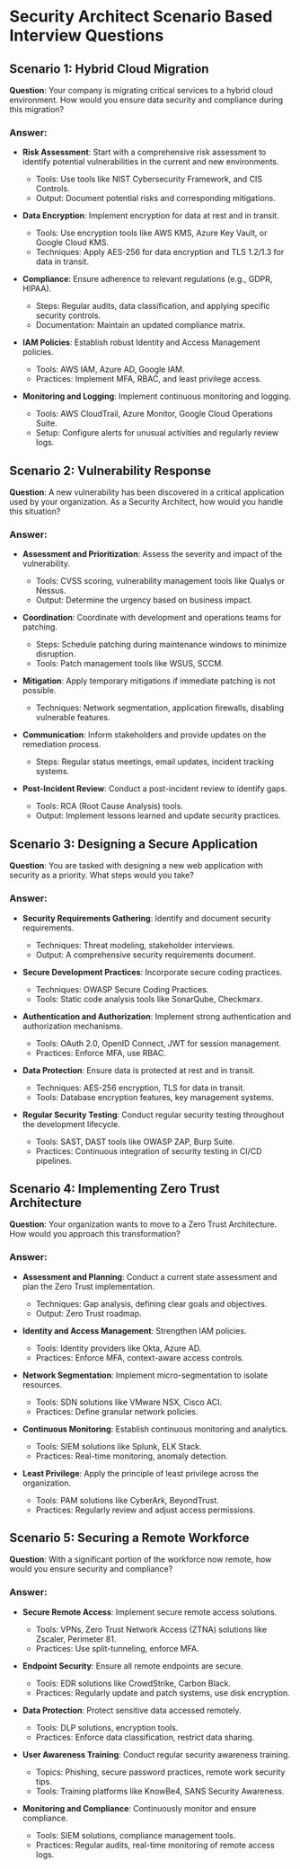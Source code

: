 
# Security Architect Scenario Based Interview Questions

## Scenario 1: Hybrid Cloud Migration

**Question**: Your company is migrating critical services to a hybrid cloud environment. How would you ensure data security and compliance during this migration?

### Answer:

- **Risk Assessment**: Start with a comprehensive risk assessment to identify potential vulnerabilities in the current and new environments.
  - Tools: Use tools like NIST Cybersecurity Framework, and CIS Controls.
  - Output: Document potential risks and corresponding mitigations.

- **Data Encryption**: Implement encryption for data at rest and in transit.
  - Tools: Use encryption tools like AWS KMS, Azure Key Vault, or Google Cloud KMS.
  - Techniques: Apply AES-256 for data encryption and TLS 1.2/1.3 for data in transit.

- **Compliance**: Ensure adherence to relevant regulations (e.g., GDPR, HIPAA).
  - Steps: Regular audits, data classification, and applying specific security controls.
  - Documentation: Maintain an updated compliance matrix.

- **IAM Policies**: Establish robust Identity and Access Management policies.
  - Tools: AWS IAM, Azure AD, Google IAM.
  - Practices: Implement MFA, RBAC, and least privilege access.

- **Monitoring and Logging**: Implement continuous monitoring and logging.
  - Tools: AWS CloudTrail, Azure Monitor, Google Cloud Operations Suite.
  - Setup: Configure alerts for unusual activities and regularly review logs.

## Scenario 2: Vulnerability Response

**Question**: A new vulnerability has been discovered in a critical application used by your organization. As a Security Architect, how would you handle this situation?

### Answer:

- **Assessment and Prioritization**: Assess the severity and impact of the vulnerability.
  - Tools: CVSS scoring, vulnerability management tools like Qualys or Nessus.
  - Output: Determine the urgency based on business impact.

- **Coordination**: Coordinate with development and operations teams for patching.
  - Steps: Schedule patching during maintenance windows to minimize disruption.
  - Tools: Patch management tools like WSUS, SCCM.

- **Mitigation**: Apply temporary mitigations if immediate patching is not possible.
  - Techniques: Network segmentation, application firewalls, disabling vulnerable features.

- **Communication**: Inform stakeholders and provide updates on the remediation process.
  - Steps: Regular status meetings, email updates, incident tracking systems.

- **Post-Incident Review**: Conduct a post-incident review to identify gaps.
  - Tools: RCA (Root Cause Analysis) tools.
  - Output: Implement lessons learned and update security practices.

## Scenario 3: Designing a Secure Application

**Question**: You are tasked with designing a new web application with security as a priority. What steps would you take?

### Answer:

- **Security Requirements Gathering**: Identify and document security requirements.
  - Techniques: Threat modeling, stakeholder interviews.
  - Output: A comprehensive security requirements document.

- **Secure Development Practices**: Incorporate secure coding practices.
  - Techniques: OWASP Secure Coding Practices.
  - Tools: Static code analysis tools like SonarQube, Checkmarx.

- **Authentication and Authorization**: Implement strong authentication and authorization mechanisms.
  - Tools: OAuth 2.0, OpenID Connect, JWT for session management.
  - Practices: Enforce MFA, use RBAC.

- **Data Protection**: Ensure data is protected at rest and in transit.
  - Techniques: AES-256 encryption, TLS for data in transit.
  - Tools: Database encryption features, key management systems.

- **Regular Security Testing**: Conduct regular security testing throughout the development lifecycle.
  - Tools: SAST, DAST tools like OWASP ZAP, Burp Suite.
  - Practices: Continuous integration of security testing in CI/CD pipelines.

## Scenario 4: Implementing Zero Trust Architecture

**Question**: Your organization wants to move to a Zero Trust Architecture. How would you approach this transformation?

### Answer:

- **Assessment and Planning**: Conduct a current state assessment and plan the Zero Trust implementation.
  - Techniques: Gap analysis, defining clear goals and objectives.
  - Output: Zero Trust roadmap.

- **Identity and Access Management**: Strengthen IAM policies.
  - Tools: Identity providers like Okta, Azure AD.
  - Practices: Enforce MFA, context-aware access controls.

- **Network Segmentation**: Implement micro-segmentation to isolate resources.
  - Tools: SDN solutions like VMware NSX, Cisco ACI.
  - Practices: Define granular network policies.

- **Continuous Monitoring**: Establish continuous monitoring and analytics.
  - Tools: SIEM solutions like Splunk, ELK Stack.
  - Practices: Real-time monitoring, anomaly detection.

- **Least Privilege**: Apply the principle of least privilege across the organization.
  - Tools: PAM solutions like CyberArk, BeyondTrust.
  - Practices: Regularly review and adjust access permissions.

## Scenario 5: Securing a Remote Workforce

**Question**: With a significant portion of the workforce now remote, how would you ensure security and compliance?

### Answer:

- **Secure Remote Access**: Implement secure remote access solutions.
  - Tools: VPNs, Zero Trust Network Access (ZTNA) solutions like Zscaler, Perimeter 81.
  - Practices: Use split-tunneling, enforce MFA.

- **Endpoint Security**: Ensure all remote endpoints are secure.
  - Tools: EDR solutions like CrowdStrike, Carbon Black.
  - Practices: Regularly update and patch systems, use disk encryption.

- **Data Protection**: Protect sensitive data accessed remotely.
  - Tools: DLP solutions, encryption tools.
  - Practices: Enforce data classification, restrict data sharing.

- **User Awareness Training**: Conduct regular security awareness training.
  - Topics: Phishing, secure password practices, remote work security tips.
  - Tools: Training platforms like KnowBe4, SANS Security Awareness.

- **Monitoring and Compliance**: Continuously monitor and ensure compliance.
  - Tools: SIEM solutions, compliance management tools.
  - Practices: Regular audits, real-time monitoring of remote access logs.
